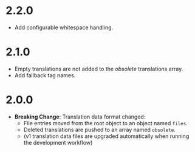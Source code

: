 
# 2.2.0
+ Add configurable whitespace handling.

# 2.1.0
+ Empty translations are not added to the _obsolete_ translations array.
+ Add fallback tag names.

# 2.0.0
+ **Breaking Change**: Translation data format changed:
    + File entries moved from the root object to an object named `files`.
    + Deleted translations are pushed to an array named `obsolete`.
    + (v1 translation data files are upgraded automatically when running the development workflow)
